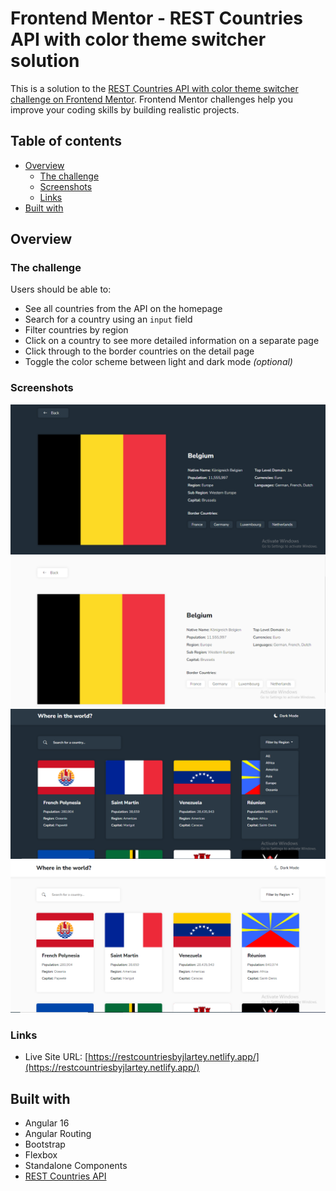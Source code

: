 # Frontend Mentor - REST Countries API with color theme switcher solution

This is a solution to the [REST Countries API with color theme switcher challenge on Frontend Mentor](https://www.frontendmentor.io/challenges/rest-countries-api-with-color-theme-switcher-5cacc469fec04111f7b848ca). Frontend Mentor challenges help you improve your coding skills by building realistic projects. 

## Table of contents

- [Overview](#overview)
  - [The challenge](#the-challenge)
  - [Screenshots](#screenshots)
  - [Links](#links)
- [Built with](#built-with)

## Overview

### The challenge

Users should be able to:

- See all countries from the API on the homepage
- Search for a country using an `input` field
- Filter countries by region
- Click on a country to see more detailed information on a separate page
- Click through to the border countries on the detail page
- Toggle the color scheme between light and dark mode *(optional)*

### Screenshots

![](./src/assets/screenshots/desktop-design-detail-dark.png)
![](./src/assets/screenshots/desktop-design-detail-light.png)
![](./src/assets/screenshots/desktop-design-home-dark.png)
![](./src/assets/screenshots/desktop-design-home-light.png)


### Links

- Live Site URL: [https://restcountriesbyjlartey.netlify.app/](https://restcountriesbyjlartey.netlify.app/)

## Built with

- Angular 16
- Angular Routing
- Bootstrap
- Flexbox
- Standalone Components
- [REST Countries API](https://restcountries.com)
